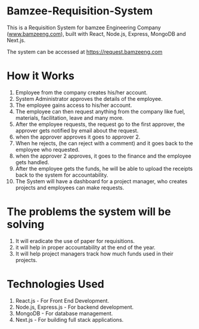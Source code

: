 # Bamzee-Requisition-System

This is a Requisition System for bamzee Engineering Company (www.bamzeeng.com), built with React, Node.js, Express, MongoDB and Next.js.

The system can be accessed at https://request.bamzeeng.com

# How it Works
1. Employee from the company creates his/her account.
2. System Administrator approves the details of the employee.
3. The employee gains access to his/her account.
4. The employee can then request anything from the company like fuel, materials, facilitation, leave and many more.
5. After the employee requests, the request go to the first approver, the approver gets notified by email about the request.
6. when the approver approves it goes to approver 2.
7. When he rejects, (he can reject with a comment) and it goes back to the employee who requested.
8. when the approver 2 approves, it goes to the finance and the employee gets handled.
9. After the employee gets the funds, he will be able to upload the receipts back to the system for accountability.
10. The System will have a dashboard for a project manager, who creates projects and employees can make requests.

# The problems the system will be solving
1. It will eradicate the use of paper for requisitions.
2. it will help in proper accountability at the end of the year.
3. It will help project managers track how much funds used in their projects.

# Technologies Used
1. React.js - For Front End Development.
2. Node.js, Express.js - For backend development.
3. MongoDB - For database management.
5. Next.js - For building full stack applications.
